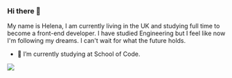 ### Hi there 👋
My name is Helena, I am currently living in the UK and studying full time to become a front-end developer. I have studied Engineering but I feel like now I'm following my dreams. I can't wait for what the future holds.

- 🌱 I’m currently studying at School of Code.

![](https://komarev.com/ghpvc/?username=Archianne&color=green&label=Views)
